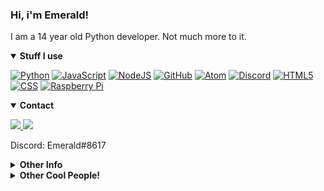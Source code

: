 ### Hi, i'm Emerald!
I am a 14 year old Python developer. Not much more to it.

<details open>
<summary><b>Stuff I use</b></summary>
<p>
  
[![Python](https://img.shields.io/badge/Python-3776AB?style=for-the-badge&logo=python&logoColor=white)]()
[![JavaScript](https://img.shields.io/badge/JavaScript-D8C31A?style=for-the-badge&logo=javascript&logoColor=white)]()
[![NodeJS](https://img.shields.io/badge/NodeJS-529f44?style=for-the-badge&logo=node.js&logoColor=white)]()
[![GitHub](https://img.shields.io/badge/GitHub-181717?style=for-the-badge&logo=GitHub&logoColor=white)]()
[![Atom](https://img.shields.io/badge/Atom-66595C?style=for-the-badge&logo=Atom&logoColor=white)]()
[![Discord](https://img.shields.io/badge/Discord-7289DA?style=for-the-badge&logo=Discord&logoColor=white)]() 
[![HTML5](https://img.shields.io/badge/HTML5-E34F26?style=for-the-badge&logo=html5&logoColor=white)]()
[![CSS](https://img.shields.io/badge/CSS-1572B6?style=for-the-badge&logo=css3&logoColor=white)]() 
[![Raspberry Pi](https://img.shields.io/badge/Raspberry%20Pi-C51A4A?style=for-the-badge&logo=Raspberry%20Pi&logoColor=white)]()

</p>
</details>


<details open>
<summary><b>Contact</b></summary>
<p>
<a href="https://github.com/emerald73" target="_blank">
  <img src="https://img.shields.io/badge/GITHUB-181717?style=for-the-badge&logo=github" />
</a>
<a href="mailto:gdemeralddragon@gmail.com" target="_blank">
  <img src="https://img.shields.io/badge/Email-D14836?style=for-the-badge&logo=Gmail&logoColor=white" />
</a>
  
Discord: Emerald#8617

</p>
</details>
<details closed>
  
<summary><b>Other Info</b></summary>

[![Github stats](https://github-readme-stats.vercel.app/api?username=emerald73&count_private=true&show_icons=true&theme=dark)]()

[![Top Langs](https://github-readme-stats.vercel.app/api/top-langs/?username=emerald73&theme=dark&count_private=true)]()

![README views](https://api.ghprofile.me/view?username=emerald73&style=for-the-badge&color=green)

</details>

<details closed>

<summary><b>Other Cool People!</b></summary>

<a href="https://github.com/Sh-wayz" target="_blank">
  Sh-wayz
</a>

<br>

<a href="https://github.com/Iapetus-11" target="_blank">
  Iapetus-11
</a>

</details>
